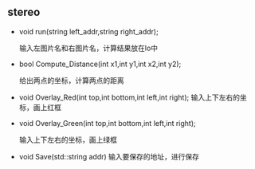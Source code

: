 ## stereo
+ void run(string left_addr,string right_addr);

    输入左图片名和右图片名，计算结果放在lo中
+ bool Compute_Distance(int x1,int y1,int x2,int y2);

    给出两点的坐标，计算两点的距离
+ void Overlay_Red(int top,int bottom,int left,int right);
    输入上下左右的坐标，画上红框

+ void Overlay_Green(int top,int bottom,int left,int right);

    输入上下左右的坐标，画上绿框

+ void Save(std::string addr)
    输入要保存的地址，进行保存